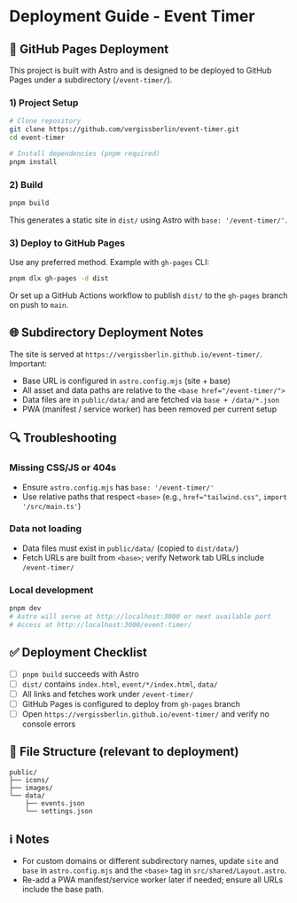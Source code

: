 # Deployment Guide - Event Timer

## 🚀 GitHub Pages Deployment

This project is built with Astro and is designed to be deployed to GitHub Pages under a subdirectory (`/event-timer/`).

### 1) Project Setup

```bash
# Clone repository
git clone https://github.com/vergissberlin/event-timer.git
cd event-timer

# Install dependencies (pnpm required)
pnpm install
```

### 2) Build

```bash
pnpm build
```

This generates a static site in `dist/` using Astro with `base: '/event-timer/'`.

### 3) Deploy to GitHub Pages

Use any preferred method. Example with `gh-pages` CLI:

```bash
pnpm dlx gh-pages -d dist
```

Or set up a GitHub Actions workflow to publish `dist/` to the `gh-pages` branch on push to `main`.

## 🌐 Subdirectory Deployment Notes

The site is served at `https://vergissberlin.github.io/event-timer/`. Important:

- Base URL is configured in `astro.config.mjs` (site + base)
- All asset and data paths are relative to the `<base href="/event-timer/">`
- Data files are in `public/data/` and are fetched via `base + /data/*.json`
- PWA (manifest / service worker) has been removed per current setup

## 🔍 Troubleshooting

### Missing CSS/JS or 404s
- Ensure `astro.config.mjs` has `base: '/event-timer/'`
- Use relative paths that respect `<base>` (e.g., `href="tailwind.css"`, `import '/src/main.ts'`)

### Data not loading
- Data files must exist in `public/data/` (copied to `dist/data/`)
- Fetch URLs are built from `<base>`; verify Network tab URLs include `/event-timer/`

### Local development
```bash
pnpm dev
# Astro will serve at http://localhost:3000 or next available port
# Access at http://localhost:3000/event-timer/
```

## ✅ Deployment Checklist

- [ ] `pnpm build` succeeds with Astro
- [ ] `dist/` contains `index.html`, `event/*/index.html`, `data/`
- [ ] All links and fetches work under `/event-timer/`
- [ ] GitHub Pages is configured to deploy from `gh-pages` branch
- [ ] Open `https://vergissberlin.github.io/event-timer/` and verify no console errors

## 📁 File Structure (relevant to deployment)

```
public/
├── icons/
├── images/
└── data/
    ├── events.json
    └── settings.json
```

## ℹ️ Notes
- For custom domains or different subdirectory names, update `site` and `base` in `astro.config.mjs` and the `<base>` tag in `src/shared/Layout.astro`.
- Re-add a PWA manifest/service worker later if needed; ensure all URLs include the base path.
